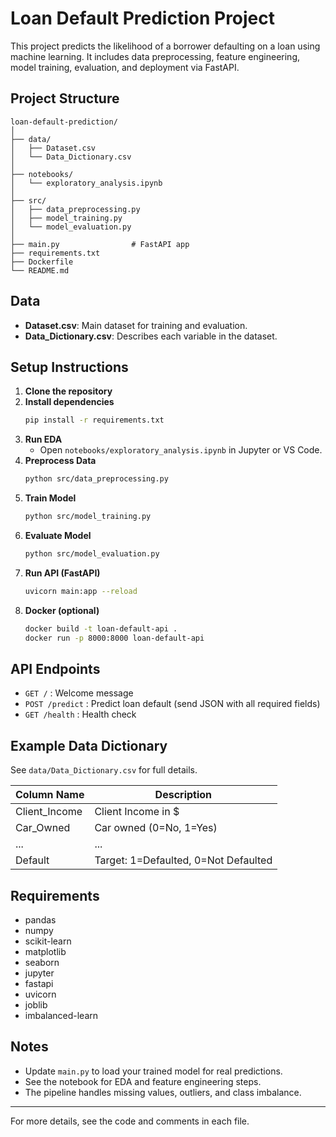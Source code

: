 # Loan Default Prediction Project

This project predicts the likelihood of a borrower defaulting on a loan using machine learning. It includes data preprocessing, feature engineering, model training, evaluation, and deployment via FastAPI.

## Project Structure

```
loan-default-prediction/
│
├── data/
│   ├── Dataset.csv
│   └── Data_Dictionary.csv
│
├── notebooks/
│   └── exploratory_analysis.ipynb
│
├── src/
│   ├── data_preprocessing.py
│   ├── model_training.py
│   └── model_evaluation.py
│
├── main.py                # FastAPI app
├── requirements.txt
├── Dockerfile
└── README.md
```

## Data
- **Dataset.csv**: Main dataset for training and evaluation.
- **Data_Dictionary.csv**: Describes each variable in the dataset.

## Setup Instructions

1. **Clone the repository**
2. **Install dependencies**
   ```bash
   pip install -r requirements.txt
   ```
3. **Run EDA**
   - Open `notebooks/exploratory_analysis.ipynb` in Jupyter or VS Code.
4. **Preprocess Data**
   ```bash
   python src/data_preprocessing.py
   ```
5. **Train Model**
   ```bash
   python src/model_training.py
   ```
6. **Evaluate Model**
   ```bash
   python src/model_evaluation.py
   ```
7. **Run API (FastAPI)**
   ```bash
   uvicorn main:app --reload
   ```
8. **Docker (optional)**
   ```bash
   docker build -t loan-default-api .
   docker run -p 8000:8000 loan-default-api
   ```

## API Endpoints
- `GET /` : Welcome message
- `POST /predict` : Predict loan default (send JSON with all required fields)
- `GET /health` : Health check

## Example Data Dictionary
See `data/Data_Dictionary.csv` for full details.

| Column Name                | Description                                      |
|---------------------------|--------------------------------------------------|
| Client_Income             | Client Income in $                               |
| Car_Owned                 | Car owned (0=No, 1=Yes)                          |
| ...                       | ...                                              |
| Default                   | Target: 1=Defaulted, 0=Not Defaulted             |

## Requirements
- pandas
- numpy
- scikit-learn
- matplotlib
- seaborn
- jupyter
- fastapi
- uvicorn
- joblib
- imbalanced-learn

## Notes
- Update `main.py` to load your trained model for real predictions.
- See the notebook for EDA and feature engineering steps.
- The pipeline handles missing values, outliers, and class imbalance.

---

For more details, see the code and comments in each file.